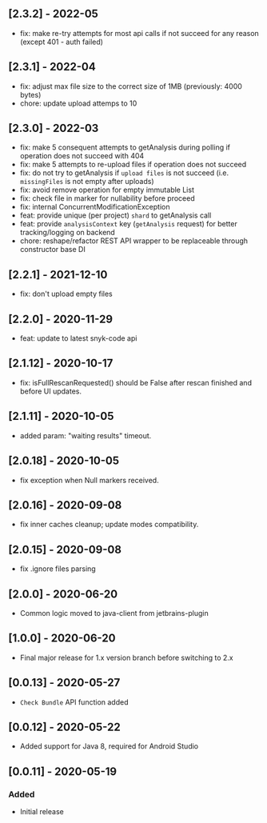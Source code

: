 ## [2.3.2] - 2022-05
- fix: make re-try attempts for most api calls if not succeed for any reason (except 401 - auth failed)

## [2.3.1] - 2022-04
- fix: adjust max file size to the correct size of 1MB (previously: 4000 bytes)
- chore: update upload attemps to 10

## [2.3.0] - 2022-03
- fix: make 5 consequent attempts to getAnalysis during polling if operation does not succeed with 404
- fix: make 5 attempts to re-upload files if operation does not succeed
- fix: do not try to getAnalysis if `upload files` is not succeed (i.e. `missingFiles` is not empty after uploads)
- fix: avoid remove operation for empty immutable List
- fix: check file in marker for nullability before proceed
- fix: internal ConcurrentModificationException 
- feat: provide unique (per project) `shard` to getAnalysis call
- feat: provide `analysisContext` key (`getAnalysis` request) for better tracking/logging on backend
- chore: reshape/refactor REST API wrapper to be replaceable through constructor base DI

## [2.2.1] - 2021-12-10
- fix: don't upload empty files

## [2.2.0] - 2020-11-29
- feat: update to latest snyk-code api

## [2.1.12] - 2020-10-17
- fix: isFullRescanRequested() should be False after rescan finished and before UI updates.

## [2.1.11] - 2020-10-05
- added param: "waiting results" timeout. 

## [2.0.18] - 2020-10-05
- fix exception when Null markers received. 

## [2.0.16] - 2020-09-08
- fix inner caches cleanup; update modes compatibility. 

## [2.0.15] - 2020-09-08
- fix .ignore files parsing

## [2.0.0] - 2020-06-20
- Common logic moved to java-client from jetbrains-plugin

## [1.0.0] - 2020-06-20
- Final major release for 1.x version branch before switching to 2.x

## [0.0.13] - 2020-05-27
- `Check Bundle` API function added

## [0.0.12] - 2020-05-22
- Added support for Java 8, required for Android Studio

## [0.0.11] - 2020-05-19
### Added
- Initial release
